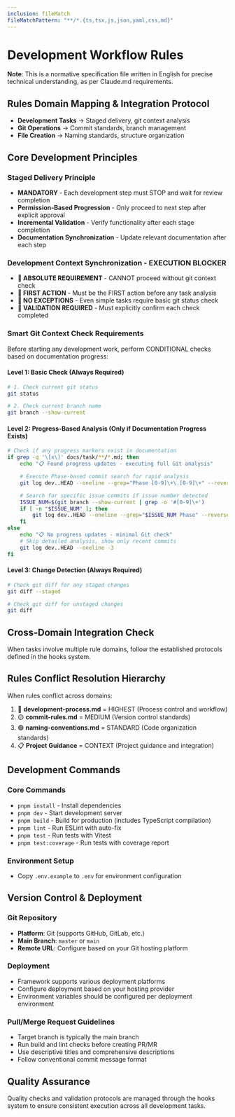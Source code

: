 ```yaml
---
inclusion: fileMatch
fileMatchPattern: "**/*.{ts,tsx,js,json,yaml,css,md}"
---
```


# Development Workflow Rules

**Note**: This is a normative specification file written in English for precise technical understanding, as per Claude.md requirements.

## Rules Domain Mapping & Integration Protocol

- **Development Tasks** → Staged delivery, git context analysis
- **Git Operations** → Commit standards, branch management
- **File Creation** → Naming standards, structure organization

## Core Development Principles

### **Staged Delivery Principle**

- **MANDATORY** - Each development step must STOP and wait for review completion
- **Permission-Based Progression** - Only proceed to next step after explicit approval
- **Incremental Validation** - Verify functionality after each stage completion
- **Documentation Synchronization** - Update relevant documentation after each step

### **Development Context Synchronization - EXECUTION BLOCKER**

- **🔴 ABSOLUTE REQUIREMENT** - CANNOT proceed without git context check
- **🔴 FIRST ACTION** - Must be the FIRST action before any task analysis
- **🔴 NO EXCEPTIONS** - Even simple tasks require basic git status check
- **🔴 VALIDATION REQUIRED** - Must explicitly confirm each check completed

### **Smart Git Context Check Requirements**

Before starting any development work, perform CONDITIONAL checks based on documentation progress:

#### **Level 1: Basic Check (Always Required)**

```bash
# 1. Check current git status
git status

# 2. Check current branch name
git branch --show-current
```

#### **Level 2: Progress-Based Analysis (Only if Documentation Progress Exists)**

```bash
# Check if any progress markers exist in documentation
if grep -q '\[x\]' docs/task/**/*.md; then
    echo "📋 Found progress updates - executing full Git analysis"

    # Execute Phase-based commit search for rapid analysis
    git log dev..HEAD --oneline --grep="Phase [0-9]\+\.[0-9]\+" --reverse

    # Search for specific issue commits if issue number detected
    ISSUE_NUM=$(git branch --show-current | grep -o '#[0-9]\+')
    if [ -n "$ISSUE_NUM" ]; then
        git log dev..HEAD --oneline --grep="$ISSUE_NUM Phase" --reverse
    fi
else
    echo "📋 No progress updates - minimal Git check"
    # Skip detailed analysis, show only recent commits
    git log dev..HEAD --oneline -3
fi
```

#### **Level 3: Change Detection (Always Required)**

```bash
# Check git diff for any staged changes
git diff --staged

# Check git diff for unstaged changes
git diff
```

## Cross-Domain Integration Check

When tasks involve multiple rule domains, follow the established protocols defined in the hooks system.

## Rules Conflict Resolution Hierarchy

When rules conflict across domains:

1. 🔴 **development-process.md** = HIGHEST (Process control and workflow)
2. 🟡 **commit-rules.md** = MEDIUM (Version control standards)
3. 🟢 **naming-conventions.md** = STANDARD (Code organization standards)
4. 📋 **Project Guidance** = CONTEXT (Project guidance and integration)

## Development Commands

### Core Commands

- `pnpm install` - Install dependencies
- `pnpm dev` - Start development server
- `pnpm build` - Build for production (includes TypeScript compilation)
- `pnpm lint` - Run ESLint with auto-fix
- `pnpm test` - Run tests with Vitest
- `pnpm test:coverage` - Run tests with coverage report

### Environment Setup

- Copy `.env.example` to `.env` for environment configuration

## Version Control & Deployment

### Git Repository

- **Platform**: Git (supports GitHub, GitLab, etc.)
- **Main Branch**: `master` or `main`
- **Remote URL**: Configure based on your Git hosting platform

### Deployment

- Framework supports various deployment platforms
- Configure deployment based on your hosting provider
- Environment variables should be configured per deployment environment

### Pull/Merge Request Guidelines

- Target branch is typically the main branch
- Run build and lint checks before creating PR/MR
- Use descriptive titles and comprehensive descriptions
- Follow conventional commit message format

## Quality Assurance

Quality checks and validation protocols are managed through the hooks system to ensure consistent execution across all development tasks.
